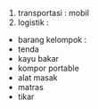 1. transportasi : mobil
2. logistik :
- barang kelompok :
- tenda
- kayu bakar
- kompor portable
- alat masak
- matras
- tikar
